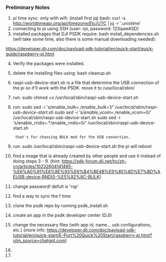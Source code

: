 ### Preliminary Notes
1. pi time sync: only with wifi: (install first jq) bash: curl -s http://worldtimeapi.org/api/timezone/Etc/UTC | jq -r '.unixtime'
2. connecting to pi using SSH (user: rpi, password: 123qweASD)
3. installed packages that DJI PSDK require: bash install_dependencies.sh (will take some time, also there is some manual downloading needed): 

https://developer.dji.com/doc/payload-sdk-tutorial/en/quick-start/quick-guide/raspberry-pi.html


4. Verify the packages were installed.
5. delete the installing files using: bash cleanup.sh
6. raspi-usb-device-start.sh is a file that determine the USB connection of the pi so it'll work with the PSDK. move it to /use/local/sbin/
7. run: sudo chmod +x /usr/local/sbin/raspi-usb-device-start.sh
8. run: sudo sed -i 's/enable_bulk=.*/enable_bulk=1/' /usr/local/sbin/raspi-usb-device-start.sh
        sudo sed -i 's/enable_vcom=.*/enable_vcom=0/' /usr/local/sbin/raspi-usb-device-start.sh
        sudo sed -i 's/enable_rndis=.*/enable_rndis=0/' /usr/local/sbin/raspi-usb-device-start.sh

        that's for choosing BULK mod for the USB connection. 

9. run: sudo /usr/local/sbin/raspi-usb-device-start.sh
    the pi will reboot

10. find a image that is already created by other people and use it instead of doing steps 3 - 9. (hint: https://sdk-forum.dji.net/hc/zh-cn/articles/10232604141465-%E6%A0%91%E8%8E%93%E6%B4%BE4B%E9%85%8D%E7%BD%AEUSB-device-RNDIS-%E5%92%8C-BULK)
11. change password! defult is 'rsp'
12. find a way to sync the f time
13. clone the psdk repo by running psdk_install.sh
14. create an app in the psdk developer center (DJI)
15. change the necessary files (with app id, name... usb configurations, etc.) (more info: https://developer.dji.com/doc/payload-sdk-tutorial/en/quick-start/E-Port%20Quick%20Start/raspberry-pi.html?utm_source=chatgpt.com)
16. 
17. 




